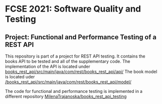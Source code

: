 # FCSE 2021: Software Quality and Testing
## Project: Functional and Performance Testing of a REST API
This repository is part of a project for REST API testing. It contains the books API to be tested and all of the supplementary code. 
The implementation of the API is located under [books_rest_api/src/main/java/com/rest/books_rest_api/api/](https://github.com/MilenaTrajanoska/rest_api/blob/main/books_rest_api/src/main/java/com/rest/books_rest_api/api/BookController.java)
The book model is located uder [/books_rest_api/src/main/java/com/rest/books_rest_api/model/](https://github.com/MilenaTrajanoska/rest_api/blob/main/books_rest_api/src/main/java/com/rest/books_rest_api/model/Book.java)

The code for functional and performance testing is implemented in a different repository [MilenaTrajanoska/books_rest_api_testing](https://github.com/MilenaTrajanoska/books_rest_api_testing)
